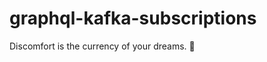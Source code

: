 # graphql-kafka-subscriptions


<!-- INSPIRATIONAL_QUOTE_START -->
Discomfort is the currency of your dreams.
🦖
<!-- INSPIRATIONAL_QUOTE_END -->
